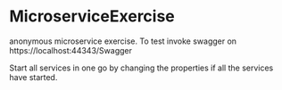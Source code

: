# MicroserviceExercise
anonymous microservice exercise. To test invoke swagger on https://localhost:44343/Swagger

Start all services in one go by changing the properties if all the services have started.
